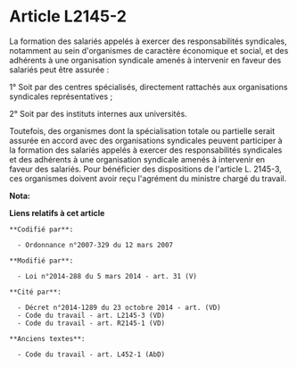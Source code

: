 # Article L2145-2

La formation des salariés appelés à exercer des responsabilités syndicales, notamment au sein d'organismes de caractère
économique et social, et des adhérents à une organisation syndicale amenés à intervenir en faveur des salariés peut être
assurée : 

1° Soit par des centres spécialisés, directement rattachés aux organisations syndicales représentatives ; 

2° Soit par des instituts internes aux universités. 

Toutefois, des organismes dont la spécialisation totale ou partielle serait assurée en accord avec des organisations
syndicales peuvent participer à la formation des salariés appelés à exercer des responsabilités syndicales et des adhérents à
une organisation syndicale amenés à intervenir en faveur des salariés. Pour bénéficier des dispositions de l'article L.
2145-3, ces organismes doivent avoir reçu l'agrément du ministre chargé du travail.

**Nota:**



**Liens relatifs à cet article**

	**Codifié par**:

	  - Ordonnance n°2007-329 du 12 mars 2007

	**Modifié par**:

	  - Loi n°2014-288 du 5 mars 2014 - art. 31 (V)

	**Cité par**:

	  - Décret n°2014-1289 du 23 octobre 2014 - art. (VD)
	  - Code du travail - art. L2145-3 (VD)
	  - Code du travail - art. R2145-1 (VD)

	**Anciens textes**:

	  - Code du travail - art. L452-1 (AbD)
